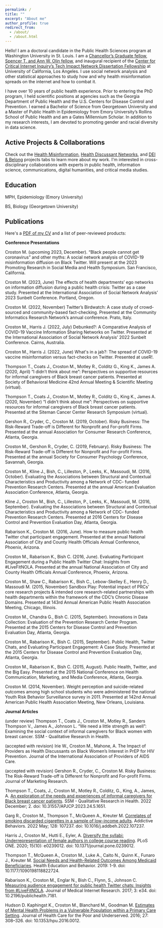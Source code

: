 ```yaml
---
permalink: /
title: ""
excerpt: "About me"
author_profile: true
redirect_from: 
  - /about/
  - /about.html
---
```


Hello! I am a doctoral candidate in the Public Health Sciences program at Washington University in St. Louis. I am a [Chancellor’s Graduate fellow](https://provost.wustl.edu/items/chancellors-graduate-fellowship-program/), [Spencer T. and Ann W. Olin fellow](https://provost.wustl.edu/items/chancellors-graduate-fellowship-program/), and inaugural recipient of the [Center for Critical Internet Inquiry’s Tech Impact Network Dissertation Fellowship](https://twitter.com/C2i2_UCLA/status/1534875709188997120) at University of California, Los Angeles. I use social network analysis and other statistical approaches to study how and why health misinformation spreads on the internet and how to combat it.

I have over 10 years of public health experience. Prior to entering the PhD program, I held scientific positions at agencies such as the Georgia Department of Public Health and the U.S. Centers for Disease Control and Prevention. I earned a Bachelor of Science from Georgetown University and a Master of Public Health in Epidemiology from Emory University’s Rollins School of Public Health and am a Gates Millennium Scholar. In addition to my research interests, I am devoted to promoting gender and racial diversity in data science.

Active Projects & Collaborations
------
Check out the [Health Misinformation](/pages/publications1), [Health Discussant Networks](/pages/publications2), and [DEI & Belong](/pages/publications3) projects tabs to learn more about my work. I'm interested in cross-disciplinary collaborations with experts in public health, information science, communications, digital humanities, and critical media studies.

Education
------
MPH, Epidemiology (Emory University)

BS, Biology (Georgetown University)

Publications
------
Here's a [PDF of my CV](https://wustl.app.box.com/file/1351129393821?s=i5b7lz3p94dtebdnj2pex0f8698ystda) and a list of peer-reviewed products:

**Conference Presentations**

Croston M. (upcoming 2023, December). “Black people cannot get coronavirus” and other myths: A social
network analysis of COVID-19 misinformation diffusion on Black Twitter. Will present at the 2023 Promoting
Research in Social Media and Health Symposium. San Francisco, California.

Croston M. (2023, June) The effects of health departments’ ego networks on information diffusion during a
public health crisis: Twitter as a case study. Presented at the International Association of Social Network
Analysis’ 2023 Sunbelt Conference. Portland, Oregon.

Croston M. (2022, November) Twitter’s Birdwatch: A case study of crowd-sourced and community-based
fact-checking. Presented at the Community Informatics Research Network’s annual conference. Prato, Italy.

Croston M., Harris J. (2022, July) Debunked?: A Comparative Analysis of COVID-19 Vaccine Information
Sharing Networks on Twitter. Presented at the International Association of Social Network Analysis’ 2022
Sunbelt Conference. Cairns, Australia.

Croston M., Harris J. (2022, June) What's in a jab?: The spread of COVID-19 vaccine misinformation versus
fact-checks on Twitter. Presented at useR!.

Thompson T., Coats J., Croston M., Motley R., Colditz G., King K., James A. (2020, April) “I didn’t think
about me”: Perspectives on supportive resources for informal caregivers of Black breast cancer patients.
Presented at Society of Behavioral Medicine 42nd Annual Meeting & Scientific Meeting (virtual).

Thompson T., Coats J., Croston M., Motley R., Colditz G., King K., James A. (2020, November) “I didn’t
think about me”: Perspectives on supportive resources for informal caregivers of Black breast cancer
patients. Presented at the Siteman Cancer Center Research Symposium (virtual).

Gershon R., Cryder, C., Croston M. (2019, October). Risky Business: The Risk-Reward Trade-off is Different
for Nonprofit and For-profit Firms. Presented at the annual Association for Consumer Research Conference,
Atlanta, Georgia.

Croston M., Gershon R., Cryder, C. (2019, February). Risky Business: The Risk-Reward Trade-off is
Different for Nonprofit and For-profit Firms. Presented at the annual Society for Consumer Psychology
Conference, Savannah, Georgia.

Croston M., Kline J., Bish, C., Lilleston, P., Leeks, K., Massoudi, M. (2016, October). Evaluating the
Associations between Structural and Contextual Characteristics and Productivity among a Network of CDC-
funded Prevention Research Centers. Presented at the annual American Evaluation Association Conference,
Atlanta, Georgia.

Kline J., Croston M., Bish, C., Lilleston, P., Leeks, K., Massoudi, M. (2016, September). Evaluating the
Associations between Structural and Contextual Characteristics and Productivity among a Network of CDC-
funded Prevention Research Centers. Presented at 2016 Centers for Disease Control and Prevention
Evaluation Day, Atlanta, Georgia.

Rabarison K., Croston M. (2016, June). How to measure public health Twitter chat participant engagement.
Presented at the annual National Association of City and County Health Officials Annual Conference,
Phoenix, Arizona.

Croston M., Rabarison K., Bish C. (2016, June). Evaluating Participant Engagement during a Public Health
Twitter Chat: Insights from #LiveFitNOLA. Presented at the annual National Association of City and County
Health Officials Annual Conference, Phoenix, Arizona.

Croston M., Shaw C., Rabarison K., Bish C., Lebow-Skelley E., Henry D., Massoudi M. (2015, November)
Sandbox Play: Potential impact of PRCs’ core research projects & intended core research-related
partnerships with health departments within the framework of the CDC’s Chronic Disease Domains.
Presented at 143rd Annual American Public Health Association Meeting, Chicago, Illinois.

Croston M., Chandra G., Bish C. (2015, September). Innovations in Data Collection: Evaluation of the
Prevention Research Center Program. Presented at the 2015 Centers for Disease Control and Prevention
Evaluation Day, Atlanta, Georgia.

Croston M., Rabarison K., Bish C. (2015, September). Public Health, Twitter Chats, and Evaluating
Participant Engagement: A Case Study. Presented at the 2015 Centers for Disease Control and Prevention
Evaluation Day, Atlanta, Georgia.

Croston M., Rabarison K., Bish C. (2015, August). Public Health, Twitter, and the Big Easy. Presented at the
2015 National Conference on Health Communication, Marketing, and Media Conference, Atlanta, Georgia.

Croston M. (2014, November). Weight perception and suicide-related outcomes among high school students
who were administered the national Youth Risk Behavior Surveillance survey in 2011. Presented at 142nd
Annual American Public Health Association Meeting, New Orleans, Louisiana.

**Journal Articles**

(under review) Thompson T., Coats J., Croston M., Motley R., Sanders Thompson V., James A., Johnson L.
“We need a little strength as well”: Examining the social context of informal caregivers for Black women
with breast cancer. SSM - Qualitative Research in Health.

(accepted with revision) Irie W., Croston M., Mahone, A. The Impact of Providers as Health Discussants on
Black Women’s Interest in PrEP for HIV Prevention. Journal of the International Association of Providers of
AIDS Care.

(accepted with revision) Gershon R., Cryder, C., Croston M. Risky Business: The Risk-Reward Trade-off is
Different for Nonprofit and For-profit Firms. Journal of Marketing Research.

Thompson T., Coats, J., Croston M., Motley R., Colditz, G., King, A., James, A. [An exploration of the needs and experiences of informal caregivers for Black breast cancer patients](https://www.ncbi.nlm.nih.gov/pmc/articles/PMC10495876/). SSM - Qualitative Research in
Health. 2022 December; 2. doi: 10.31557/APJCP.2023.24.5.1651.

Garg R., Croston M., Thompson T., McQueen A., Kreuter M. [Correlates of smoking discarded cigarettes in a sample of low-income adults](https://pubmed.ncbi.nlm.nih.gov/35074637/). Addictive Behaviors. 2022 May; 128: 107237. doi: 10.1016/j.addbeh.2022.107237.

Harris J., Croston M., Hutti E., Eyler, A. [Diversify the syllabi: Underrepresentation of female authors in college course reading](https://www.ncbi.nlm.nih.gov/pmc/articles/PMC7592743/#:~:text=The%20representation%20of%20female%20authors,as%20members%20of%20authorship%20teams.). PLoS ONE. 2020; 15(10): e0239012. doi: 10.1371/journal.pone.0239012.

Thompson T., McQueen A., Croston M., Luke A., Caito N., Quinn K., Funaro J., Kreuter M. [Social Needs and Health-Related Outcomes Among Medicaid Beneficiaries](https://pubmed.ncbi.nlm.nih.gov/30654655/). Health Education and Behavior. 2019: 1-9. doi: 10.1177/1090198118822724.

Rabarison K., Croston M., Englar N., Bish C., Flynn, S., Johnson C. [Measuring audience engagement for public health Twitter chats: Insights from #LiveFitNOLA](https://pubmed.ncbi.nlm.nih.gov/28596149/). Journal of Medical Internet Research. 2017; 3: e34. doi: 10.2196/publichealth.7181.

Hudson D. Kaphingst K., Croston M., Blanchard M., Goodman M. [Estimates of Mental Health Problems in a
Vulnerable Population within a Primary Care Setting](https://pubmed.ncbi.nlm.nih.gov/27763472/#:~:text=Overall%2C%2045%25%20of%20patients%20had,a%20diagnosed%20mental%20health%20problem). Journal of Health Care for the Poor and Underserved. 2016; 27: 308–326. doi: 10.1353/hpu.2016.0012.


